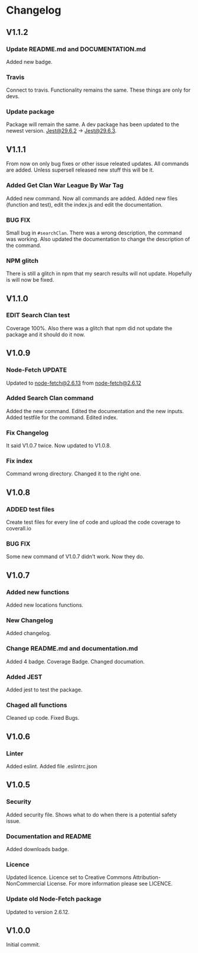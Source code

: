 # Changelog

## V1.1.2

### Update README.md and DOCUMENTATION.md

Added new badge.

### Travis

Connect to travis. Functionality remains the same. These things are only for devs.

### Update package

Package will remain the same. A dev package has been updated to the newest version. Jest@29.6.2 -> Jest@29.6.3.

## V1.1.1

From now on only bug fixes or other issue releated updates. All commands are added. Unless supersell released new stuff this will be it.

### Added Get Clan War League By War Tag

Added new command. Now all commands are added. Added new files (function and test), edit the index.js and edit the documentation.

### BUG FIX

Small bug in ``#searchClan``. There was a wrong description, the command was working.
Also updated the documentation to change the description of the command.

### NPM glitch

There is still a glitch in npm that my search results will not update.
Hopefully is will now be fixed.

## V1.1.0

### EDIT Search Clan test

Coverage 100%. Also there was a glitch that npm did not update the package and it should do it now.

## V1.0.9

### Node-Fetch UPDATE

Updated to node-fetch@2.6.13 from node-fetch@2.6.12

### Added Search Clan command

Added the new command. Edited the documentation and the new inputs. Added testfile for the command. Edited index.

### Fix Changelog

It said V1.0.7 twice. Now updated to V1.0.8.

### Fix index

Command wrong directory. Changed it to the right one.

## V1.0.8

### ADDED test files

Create test files for every line of code and upload the code coverage to coverall.io

### BUG FIX

Some new command of V1.0.7 didn't work. Now they do.

## V1.0.7

### Added new functions

Added new locations functions.

### New Changelog

Added changelog.

### Change README.md and documentation.md

Added 4 badge. Coverage Badge.
Changed documation.

### Added JEST

Added jest to test the package.

### Chaged all functions

Cleaned up code. Fixed Bugs.

## V1.0.6

### Linter

Added eslint.
Added file .eslintrc.json

## V1.0.5

### Security

Added security file. Shows what to do when there is a potential safety issue.

### Documentation and README

Added downloads badge.

### Licence

Updated licence. Licence set to Creative Commons Attribution-NonCommercial License.
For more information please see LICENCE.

### Update old Node-Fetch package

Updated to version 2.6.12.

## V1.0.0

Initial commit.
